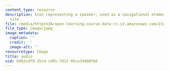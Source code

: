 ```yaml
---
content_type: resource
description: Icon representing a speaker, used as a navigational element on a course
  site.
file: /media/https%3A/open-learning-course-data-rc.s3.amazonaws.com/21g-504-japanese-iv-spring-2009/6462cdf935c4cd917d1295ce39480f6d_audio.jpg
file_type: image/jpeg
image_metadata:
  caption: ''
  credit: ''
  image-alt: ''
resourcetype: Image
title: audio
uid: 6462cdf9-35c4-cd91-7d12-95ce39480f6d
---
```

